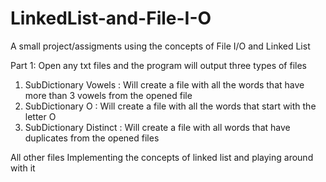 # LinkedList-and-File-I-O
A small project/assigments using the concepts of File I/O and Linked List

Part 1:
Open any txt files and the program will output three types of files 
 1) SubDictionary Vowels : Will create a file with all the words that have more than 3 vowels from the opened file
 2) SubDictionary O : Will create a file with all the words that start with the letter O
 3) SubDictionary Distinct : Will create a file with all words that have duplicates from the opened files


All other files 
 Implementing the concepts of linked list and playing around with it 
